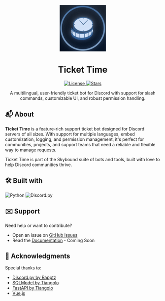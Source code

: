 <!--
Credit for this README where credit's due:
- https://github.com/othneildrew/Best-README-Template/blob/main/README.md
- https://github.com/Louis3797/awesome-readme-template

These two templates have been extremely helpful when creating my own README template
and I've drawn inspiration from them heavily.

Please keep this acknowledgement in further modifications of the README file, though
it's not like I can tell you what to do. I'm just a comment in a text file.

Copyright 2025 (c) Ticket Time
-->

<div align="center">
  <!-- Logo or Icon -->
  <a href="https://github.com/Ticket-Time-Official-Discord-Bot">
    <img src="logo.gif" alt="Ticket Time Logo" width="150" height="auto" />
  </a>
  <h1>Ticket Time</h1>
  <!-- Badges -->
  <p>
    <a href="https://github.com/MrHarryW/tickettime/blob/main/LICENSE">
      <img src="https://img.shields.io/github/license/MrHarryW/tickettime?style=for-the-badge" alt="License" />
    </a>
    <a href="https://github.com/MrHarryW/tickettime/stargazers">
      <img src="https://img.shields.io/github/stars/MrHarryW/tickettime?style=for-the-badge" alt="Stars" />
    </a>
  </p>
  <!-- Short Description -->
  <p>
    A multilingual, user-friendly ticket bot for Discord with support for slash commands, customizable UI, and robust permission handling.
  </p>
</div>

<a id="about"></a>

## 📬 About

**Ticket Time** is a feature-rich support ticket bot designed for Discord servers of all sizes. With support for multiple languages, embed customization, logging, and permission management, it's perfect for communities, projects, and support teams that need a reliable and flexible way to manage requests.

Ticket Time is part of the Skybound suite of bots and tools, built with love to help Discord communities thrive.

<a id="built-with"></a>

## 🛠️ Built with

![Python](https://img.shields.io/badge/python-3670A0?style=for-the-badge&logo=python&logoColor=ffdd54)
![Discord.py](https://img.shields.io/badge/Discord.py-%23376ea1.svg?style=for-the-badge&logo=discord&logoColor=white)

<a id="support"></a>

## ✉️ Support

Need help or want to contribute?

- Open an issue on [GitHub Issues](https://github.com/MrHarryW/tickettime/issues)
- Read the [Documentation](https://mrharryw.github.io/tickettime/documentation.html) - Coming Soon

<a id="license"></a>

<!--## 📄 License

This project is licensed under the **[MIT License](LICENSE)** – feel free to use, modify, and distribute it as you see fit.-->

<a id="acknowledgments"></a>

## 💖 Acknowledgments

Special thanks to:

- [Discord.py by Rapptz](https://github.com/Rapptz/discord.py)
- [SQLModel by Tiangolo](https://sqlmodel.tiangolo.com/)
- [FastAPI by Tiangolo](https://fastapi.tiangolo.com/)
- [Vue.js](https://vuejs.org/)
